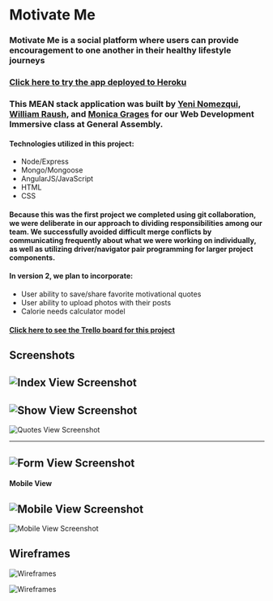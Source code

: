 # Motivate Me

### Motivate Me is a social platform where users can provide encouragement to one another in their healthy lifestyle journeys
### [Click here to try the app deployed to Heroku](https://motivate-me-project.herokuapp.com/)

### This MEAN stack application was built by [Yeni Nomezqui](https://github.com/Rolita1007), [William Raush](https://github.com/WilliamRausch), and [Monica Grages](https://github.com/MonicaGrages) for our Web Development Immersive class at General Assembly.
#### Technologies utilized in this project:
* Node/Express
* Mongo/Mongoose
* AngularJS/JavaScript
* HTML
* CSS

#### Because this was the first project we completed using git collaboration, we were deliberate in our approach to dividing responsibilities among our team. We successfully avoided difficult merge conflicts by communicating frequently about what we were working on individually, as well as utilizing driver/navigator pair programming for larger project components.

#### In version 2, we plan to incorporate:
* User ability to save/share favorite motivational quotes
* User ability to upload photos with their posts
* Calorie needs calculator model

#### [Click here to see the Trello board for this project](https://trello.com/b/FKiU5kU0/wdi-project-3)

## Screenshots
![Index View Screenshot](http://i.imgur.com/ym57QLN.png "Index View Screenshot")
---
![Show View Screenshot](http://i.imgur.com/MBz5Jkg.png "Show View Screenshot")
---
![Quotes View Screenshot](http://i.imgur.com/OXLE9He.png "Quotes View Screenshot")

---
![Form View Screenshot](http://i.imgur.com/RtgIoLI.png "Form View Screenshot")
---

#### Mobile View
![Mobile View Screenshot](http://i.imgur.com/fqHqGJ7.png "Mobile View Screenshot")
---
![Mobile View Screenshot](http://i.imgur.com/sn3O6KM.png "Mobile View Screenshot")

## Wireframes

![Wireframes](https://user-images.githubusercontent.com/22422858/27015226-3458a762-4ed7-11e7-8177-051028313837.png "Project Wireframes")

![Wireframes](https://user-images.githubusercontent.com/22422858/27015227-36a0ec14-4ed7-11e7-9a2b-4fb6ed0366c0.png "Project Wireframes")
